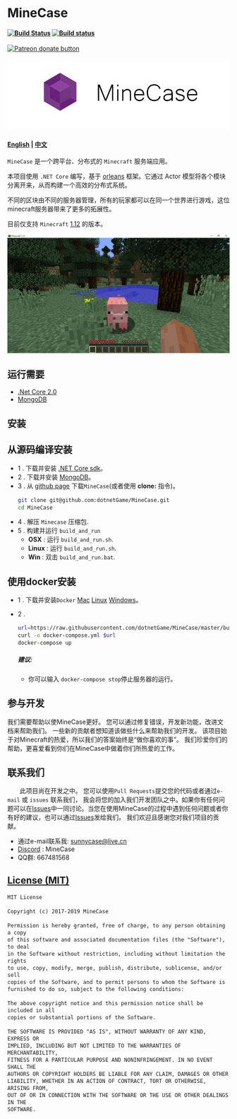 MineCase 
=========================================
#### [![Build Status](https://travis-ci.org/dotnetGame/MineCase.svg?branch=master)](https://travis-ci.org/dotnetGame/MineCase)   [![Build status](https://ci.appveyor.com/api/projects/status/w9h243k1lqee2ke5/branch/master?svg=true)](https://ci.appveyor.com/project/sunnycase/minecase/branch/master) 
<a href="https://www.patreon.com/SooChowJunWang"><img src="https://img.shields.io/endpoint.svg?url=https://shieldsio-patreon.herokuapp.com/SooChowJunWang&style=for-the-badge" alt="Patreon donate button" /></a>

![Logo](doc/logo/MineCaseLogo.png)

#### [English](https://github.com/dotnetGame/MineCase/blob/master/README.md) | [中文](https://github.com/dotnetGame/MineCase/blob/master/README-zh.md) 

`MineCase` 是一个跨平台、分布式的 `Minecraft` 服务端应用。

本项目使用 `.NET Core` 编写，基于 [orleans](https://github.com/dotnet/orleans) 框架。它通过 Actor 模型将各个模块分离开来，从而构建一个高效的分布式系统。

不同的区块由不同的服务器管理，所有的玩家都可以在同一个世界进行游戏，这位minecraft服务器带来了更多的拓展性。

目前仅支持 `Minecraft` [1.12](https://minecraft.net/en-us/article/minecraft-112-pre-release-6) 的版本。

![Screenshots](screenshots/1.jpg)

## 运行需要
* [.Net Core 2.0](https://www.microsoft.com/net/download)
* [MongoDB](https://www.mongodb.com/download-center/community)

## 安装

## 从源码编译安装
* 1 . 下载并安装 [.NET Core sdk](https://www.microsoft.com/net/download)。
* 2 . 下载并安装 [MongoDB](https://www.mongodb.com/download-center?jmp=nav#community)。
* 3 . 从 [github page](https://github.com/dotnetGame/MineCase/archive/master.zip) 下载`MineCase`(或者使用 **clone:** 指令)。
	```bash
	git clone git@github.com:dotnetGame/MineCase.git
	cd MineCase
	```
* 4 . 解压 `Minecase` 压缩包.
* 5 . 构建并运行 `build_and_run`
    * **OSX** : 运行 `build_and_run.sh`.
    * **Linux** : 运行 `build_and_run.sh`.
    * **Win** : 双击 `build_and_run.bat`.

## 使用docker安装
* 1 . 下载并安装`Docker` [Mac](https://docs.docker.com/docker-for-mac/install/) [Linux](https://docs.docker.com/install/) [Windows](https://docs.docker.com/docker-for-windows/install/)。
* 2 .

	```bash
	url=https://raw.githubusercontent.com/dotnetGame/MineCase/master/build/docker/linux/docker-compose.yml
	curl -o docker-compose.yml $url
	docker-compose up
	```
	##### 建议:
	* 你可以输入 `docker-compose stop`停止服务器的运行。

## 参与开发
我们需要帮助以使MineCase更好。 您可以通过修复错误，开发新功能，改进文档来帮助我们。
一些新的贡献者想知道该做些什么来帮助我们的开发。 该项目始于对Minecraft的热爱，所以我们的答案始终是“做你喜欢的事”。
我们珍爱你们的帮助，更喜爱看到你们在MineCase中做着你们所热爱的工作。

## 联系我们
　　此项目尚在开发之中。
您可以使用`Pull Requests`提交您的代码或者通过`e-mail` 或 `issues` 联系我们， 我会将您的加入我们开发团队之中。如果你有任何问题可以在[Issues](https://github.com/dotnetGame/MineCase/issues)中一同讨论。当您在使用MineCase的过程中遇到任何问题或者你有好的建议，也可以通过[Issues](https://github.com/dotnetGame/MineCase/issues)发给我们。
我们欢迎且感谢您对我们项目的贡献。

* 通过e-mail联系我: sunnycase@live.cn
* [Discord](https://discord.gg/8Z5RSRn) : MineCase
* QQ群: 667481568

[License (MIT)](https://raw.githubusercontent.com/dotnetGame/MineCase/master/LICENSE)
-------------------------------------------------------------------------------
	MIT License
	
	Copyright (c) 2017-2019 MineCase
	
	Permission is hereby granted, free of charge, to any person obtaining a copy
	of this software and associated documentation files (the "Software"), to deal
	in the Software without restriction, including without limitation the rights
	to use, copy, modify, merge, publish, distribute, sublicense, and/or sell
	copies of the Software, and to permit persons to whom the Software is
	furnished to do so, subject to the following conditions:
	
	The above copyright notice and this permission notice shall be included in all
	copies or substantial portions of the Software.
	
	THE SOFTWARE IS PROVIDED "AS IS", WITHOUT WARRANTY OF ANY KIND, EXPRESS OR
	IMPLIED, INCLUDING BUT NOT LIMITED TO THE WARRANTIES OF MERCHANTABILITY,
	FITNESS FOR A PARTICULAR PURPOSE AND NONINFRINGEMENT. IN NO EVENT SHALL THE
	AUTHORS OR COPYRIGHT HOLDERS BE LIABLE FOR ANY CLAIM, DAMAGES OR OTHER
	LIABILITY, WHETHER IN AN ACTION OF CONTRACT, TORT OR OTHERWISE, ARISING FROM,
	OUT OF OR IN CONNECTION WITH THE SOFTWARE OR THE USE OR OTHER DEALINGS IN THE
	SOFTWARE.




